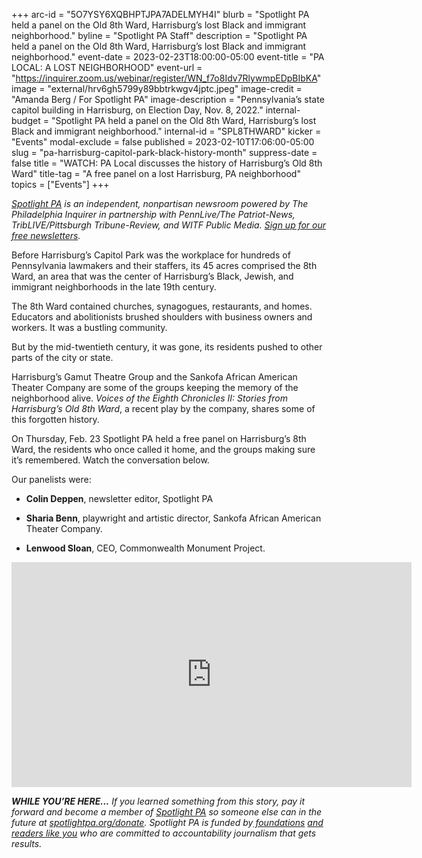 +++
arc-id = "5O7YSY6XQBHPTJPA7ADELMYH4I"
blurb = "Spotlight PA held a panel on the Old 8th Ward, Harrisburg’s lost Black and immigrant neighborhood."
byline = "Spotlight PA Staff"
description = "Spotlight PA held a panel on the Old 8th Ward, Harrisburg’s lost Black and immigrant neighborhood."
event-date = 2023-02-23T18:00:00-05:00
event-title = "PA LOCAL: A LOST NEIGHBORHOOD"
event-url = "https://inquirer.zoom.us/webinar/register/WN_f7o8Idv7RlywmpEDpBIbKA"
image = "external/hrv6gh5799y89bbtrkwgv4jptc.jpeg"
image-credit = "Amanda Berg / For Spotlight PA"
image-description = "Pennsylvania’s state capitol building in Harrisburg, on Election Day, Nov. 8, 2022."
internal-budget = "Spotlight PA held a panel on the Old 8th Ward, Harrisburg’s lost Black and immigrant neighborhood."
internal-id = "SPL8THWARD"
kicker = "Events"
modal-exclude = false
published = 2023-02-10T17:06:00-05:00
slug = "pa-harrisburg-capitol-park-black-history-month"
suppress-date = false
title = "WATCH: PA Local discusses the history of Harrisburg’s Old 8th Ward"
title-tag = "A free panel on a lost Harrisburg, PA neighborhood"
topics = ["Events"]
+++

<a href="https://www.spotlightpa.org/"><i>Spotlight PA</i></a><i> is an independent, nonpartisan newsroom powered by The Philadelphia Inquirer in partnership with PennLive/The Patriot-News, TribLIVE/Pittsburgh Tribune-Review, and WITF Public Media. </i><a href="https://www.spotlightpa.org/newsletters"><i>Sign up for our free newsletters</i></a><i>.</i>

Before Harrisburg’s Capitol Park was the workplace for hundreds of Pennsylvania lawmakers and their staffers, its 45 acres comprised the 8th Ward, an area that was the center of Harrisburg’s Black, Jewish, and immigrant neighborhoods in the late 19th century.

The 8th Ward contained churches, synagogues, restaurants, and homes. Educators and abolitionists brushed shoulders with business owners and workers. It was a bustling community.

But by the mid-twentieth century, it was gone, its residents pushed to other parts of the city or state.

Harrisburg’s Gamut Theatre Group and the Sankofa African American Theater Company are some of the groups keeping the memory of the neighborhood alive. <i>Voices of the Eighth Chronicles II: Stories from Harrisburg’s Old 8th Ward</i>, a recent play by the company, shares some of this forgotten history.

On Thursday, Feb. 23 Spotlight PA held a free panel on Harrisburg’s 8th Ward, the residents who once called it home, and the groups making sure it’s remembered. Watch the conversation below.

Our panelists were:

- <b>Colin Deppen</b>, newsletter editor, Spotlight PA

- <b>Sharia Benn</b>, playwright and artistic director, Sankofa African American Theater Company.

- <b>Lenwood Sloan</b>, CEO, Commonwealth Monument Project.

<iframe src="https://player.vimeo.com/video/801992411?h=fb8f43c507" width="640" height="360" frameborder="0" allow="autoplay; fullscreen; picture-in-picture" allowfullscreen></iframe>

<i><b>WHILE YOU’RE HERE...</b></i><i> If you learned something from this story, pay it forward and become a member of </i><a href="https://www.spotlightpa.org/"><i>Spotlight PA</i></a><i> so someone else can in the future at </i><a href="http://spotlightpa.org/donate"><i>spotlightpa.org/donate</i></a><i>. Spotlight PA is funded by</i><a href="https://www.spotlightpa.org/support"><i> foundations</i></a><i> </i><a href="https://www.spotlightpa.org/support"><i>and readers like you</i></a><i> who are committed to accountability journalism that gets results.</i>
